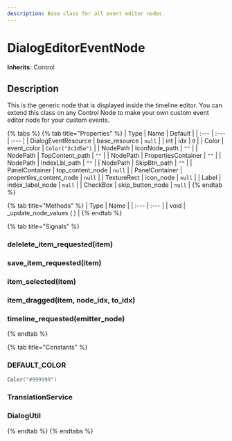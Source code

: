 ```yaml
---
description: Base class for all event editor nodes.
---
```


# DialogEditorEventNode

**Inherits:** Control

## Description

This is the generic node that is displayed inside the timeline editor. You can extend this class on any Control Node to make your own custom event editor node for your custom events.

{% tabs %}
{% tab title="Properties" %}
| Type | Name | Default |
| :--- | :--- | :--- |
| DialogEventResource | base\_resource | `null` |
| int | idx | `0` |
| Color | event\_color | `Color("3c3d5e")` |
| NodePath | IconNode\_path | `""` |
| NodePath | TopContent\_path | `""` |
| NodePath | PropertiesContainer | `""` |
| NodePath | IndexLbl\_path | `""` |
| NodePath | SkipBtn\_path | `""` |
| PanelContainer | top\_content\_node | `null` |
| PanelContainer | properties\_content\_node | `null` |
| TextureRect | icon\_node | `null` |
| Label | index\_label\_node | `null` |
| CheckBox | skip\_button\_node | `null` |
{% endtab %}

{% tab title="Methods" %}
| Type | Name |
| :--- | :--- |
| void | \_update\_node\_values \( \) |
{% endtab %}

{% tab title="Signals" %}
### delelete\_item\_requested\(item\)

### save\_item\_requested\(item\)

### item\_selected\(item\)

### item\_dragged\(item, node\_idx, to\_idx\)

### timeline\_requested\(emitter\_node\)
{% endtab %}

{% tab title="Constants" %}
### DEFAULT\_COLOR

```swift
Color("#999999")
```

### TranslationService

### DialogUtil
{% endtab %}
{% endtabs %}


